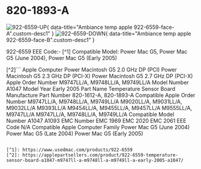# 820-1893-A

![922-6559-UP](../../922-6559-face-A.jpeg){ data-title="Ambiance temp apple 922-6559-face-A".custom-desc1" }
![922-6559-DOWN](../../922-6559-face-B.jpeg){ data-title="Ambiance temp apple 922-6559-face-B".custom-desc1" }


922-6559  EEE Code:- [^1]
Compatible Model:
Power Mac G5, Power Mac G5 (June 2004), Power Mac G5 (Early 2005)



[^2]```
Apple Computer
Power Macintosh G5 2.0 GHz DP (PCI)
Power Macintosh G5 2.3 GHz DP (PCI-X)
Power Macintosh G5 2.7 GHz DP (PCI-X)
Apple Order Number
M9747LL/A, M9748LL/A, M9749LL/A
Model Number
A1047
Model Year
Early 2005
Part Name
Temperature Sensor Board
Manufacture Part Number
820-1612-A, 820-1893-A
Compatible Apple Order Number
M9747LL/A, M9748LL/A, M9749LL/A
M9020LL/A, M9031LL/A, M9032LL/A
M9393LL/A
M9454LL/A, M9455LL/A, M9457LL/A
M9555LL/A, M9747LL/A
M9747LL/A, M9748LL/A, M9749LL/A
Compatible Model Number
A1047
A1093
EMC Number
EMC 1969
EMC 2020
EMC 2061
EEE Code
N/A
Compatible Apple Computer Family
Power Mac G5 (June 2004)
Power Mac G5 (Late 2004)
Power Mac G5 (Early 2005)
```

[^1]: https://www.usedmac.com/products/922-6559
[^2]: https://applepartsellers.com/product/922-6559-temperature-sensor-board-a1047-m9747ll-a-m9748ll-a-m9749ll-a-early-2005-a1047/
